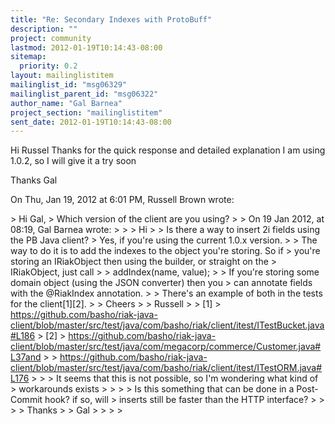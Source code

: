 ```yaml
---
title: "Re: Secondary Indexes with ProtoBuff"
description: ""
project: community
lastmod: 2012-01-19T10:14:43-08:00
sitemap:
  priority: 0.2
layout: mailinglistitem
mailinglist_id: "msg06329"
mailinglist_parent_id: "msg06322"
author_name: "Gal Barnea"
project_section: "mailinglistitem"
sent_date: 2012-01-19T10:14:43-08:00
---
```



Hi Russel
Thanks for the quick response and detailed explanation
I am using 1.0.2, so I will give it a try soon

Thanks
Gal

On Thu, Jan 19, 2012 at 6:01 PM, Russell Brown  wrote:

&gt; Hi Gal,
&gt; Which version of the client are you using?
&gt;
&gt; On 19 Jan 2012, at 08:19, Gal Barnea wrote:
&gt;
&gt; &gt; Hi
&gt; &gt; Is there a way to insert 2i fields using the PB Java client?
&gt; Yes, if you're using the current 1.0.x version.
&gt;
&gt; The way to do it is to add the indexes to the object you're storing. So if
&gt; you're storing an IRiakObject then using the builder, or straight on the
&gt; IRiakObject, just call
&gt;
&gt; addIndex(name, value);
&gt;
&gt; If you're storing some domain object (using the JSON converter) then you
&gt; can annotate fields with the @RiakIndex annotation.
&gt;
&gt; There's an example of both in the tests for the client[1][2].
&gt;
&gt; Cheers
&gt;
&gt; Russell
&gt;
&gt; [1]
&gt; https://github.com/basho/riak-java-client/blob/master/src/test/java/com/basho/riak/client/itest/ITestBucket.java#L186
&gt; [2]
&gt; https://github.com/basho/riak-java-client/blob/master/src/test/java/com/megacorp/commerce/Customer.java#L37and
&gt;
&gt; https://github.com/basho/riak-java-client/blob/master/src/test/java/com/basho/riak/client/itest/ITestORM.java#L176
&gt;
&gt; &gt; It seems that this is not possible, so I'm wondering what kind of
&gt; workarounds exists
&gt; &gt;
&gt; &gt; Is this something that can be done in a Post-Commit hook? if so, will
&gt; inserts still be faster than the HTTP interface?
&gt; &gt;
&gt; &gt; Thanks
&gt; &gt; Gal
&gt; &gt;
&gt; &gt;
